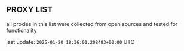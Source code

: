 ## PROXY LIST

all proxies in this list were collected from open sources and tested for functionality

last update: `2025-01-20 18:36:01.208483+00:00` UTC